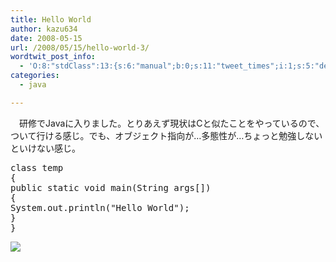 ```yaml
---
title: Hello World
author: kazu634
date: 2008-05-15
url: /2008/05/15/hello-world-3/
wordtwit_post_info:
  - 'O:8:"stdClass":13:{s:6:"manual";b:0;s:11:"tweet_times";i:1;s:5:"delay";i:0;s:7:"enabled";i:1;s:10:"separation";s:2:"60";s:7:"version";s:3:"3.7";s:14:"tweet_template";b:0;s:6:"status";i:2;s:6:"result";a:0:{}s:13:"tweet_counter";i:2;s:13:"tweet_log_ids";a:1:{i:0;i:4011;}s:9:"hash_tags";a:0:{}s:8:"accounts";a:1:{i:0;s:7:"kazu634";}}'
categories:
  - java

---
```

<div class="section">
<p>
    　研修でJavaに入りました。とりあえず現状はCと似たことをやっているので、ついて行ける感じ。でも、オブジェクト指向が…多態性が…ちょっと勉強しないといけない感じ。
</p>
  
<pre class="syntax-highlight">
<span class="synType">class</span> temp
{
<span class="synType">public</span> <span class="synType">static</span> <span class="synType">void</span> main(String args[])
{
System.out.println(<span class="synConstant">&#34;Hello World&#34;</span>);
}
}
</pre>
  
<p>
<center>
</center>
</p>
  
<p>
<a href="http://flickr.com/photos/person-qtr/791395496/" onclick="__gaTracker('send', 'event', 'outbound-article', 'http://flickr.com/photos/person-qtr/791395496/', '');" title="LovinG  U  is not an Option !"><img src="http://farm2.static.flickr.com/1401/791395496_5a9fb01be2_m.jpg" /></a>
</p></p>
</div>